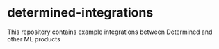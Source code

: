 # determined-integrations
This repository contains example integrations between Determined and other ML products
